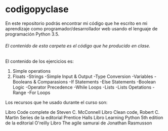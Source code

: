# codigopyclase
En este repositorio podrás encontrar mi código que he escrito en mi aprendizaje como programador/desarrollador web usando el lenguaje de programación Python 3.5.
###### El contenido de esta carpeta es el código que he producido en clase.
El contenido de los ejercicios es:

1. Simple operations
2. Floats
-Strings
-Simple Input & Output
-Type Conversion
-Variables
-Booleans & Comparasions
-If Statements
-Else Statements
-Boolean Logic
-Operator Precedence
-While Loops
-Lists
-Lists Opetations
-Range
-For Loops

Los recursos que he usado durante el curso son:

Libro Code complete de Steven C. McConnell
Libro Clean code, Robert C. Martin Series de la editorial Prentice Halls
Libro Learning Python 5th edition de la editorial O'reilly
Libro The agile samurai de Jonathan Rasmusson
